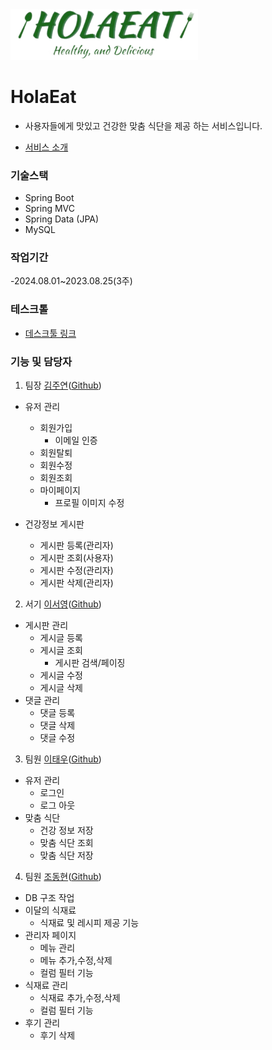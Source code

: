 <img src="https://github.com/joobal521/HolaEat/blob/main/src/main/resources/static/img/logo.png?raw=true" width="300px">

# HolaEat

- 사용자들에게 맛있고 건강한 맞춤 식단을 제공 하는 서비스입니다.

  
- [서비스 소개](https://www.canva.com/design/DAFqpwZ2qpI/yV_mPlNG9CQxftHpleFdXg/view?utm_content=DAFqpwZ2qpI&utm_campaign=designshare&utm_medium=link&utm_source=publishsharelink)

### 기술스택
- Spring Boot
- Spring MVC
- Spring Data (JPA)
- MySQL






### 작업기간
-2024.08.01~2023.08.25(3주)

### 테스크톨
 - [데스크툴 링크](https://midi-suede-677.notion.site/HolaEat-041bcf5334754aa49b820486778a166c?pvs=4)

### 기능 및 담당자

1. 팀장 [김주연](mailto:perbell521@gmail.com)([Github]())
  - 유저 관리
    - 회원가입
      - 이메일 인증 
    - 회원탈퇴
    - 회원수정
    - 회원조회
    - 마이페이지
      - 프로필 이미지 수정  
    
  
- 건강정보 게시판
    - 게시판 등록(관리자)
    - 게시판 조회(사용자)
    - 게시판 수정(관리자)
    - 게시판 삭제(관리자)
  

2. 서기 [이서영](mailto:tjdud2249@gmail.com)([Github](https://github.com/joobal521))
 - 게시판 관리
   - 게시글 등록
   - 게시글 조회
     - 게시판 검색/페이징
   - 게시글 수정
   - 게시글 삭제
 - 댓글 관리
   - 댓글 등록
   - 댓글 삭제
   - 댓글 수정

3. 팀원 [이태우](mailto:terrylee61@naver.com)([Github](https://github.com/terryLee61))
  - 유저 관리
    - 로그인
    - 로그 아웃
  - 맞춤 식단
    - 건강 정보 저장
    - 맞춤 식단 조회
    - 맞춤 식단 저장

4. 팀원 [조동현](mailto:sourcefilmer@gmail.com)([Github](https://github.com/dongtak))
 -  DB 구조 작업
 - 이달의 식재료
    - 식재료 및 레시피 제공 기능
 - 관리자 페이지
    - 메뉴 관리
    - 메뉴 추가,수정,삭제
    - 컬럼 필터 기능
 - 식재료 관리
   - 식재료 추가,수정,삭제
   - 컬럼 필터 기능
 - 후기 관리
   - 후기 삭제
    
  

